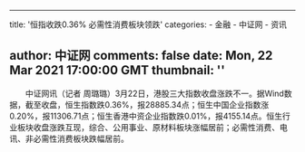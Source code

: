 
---
title: '恒指收跌0.36% 必需性消费板块领跌'
categories: 
    - 金融
    - 中证网
    - 资讯

author: 中证网
comments: false
date: Mon, 22 Mar 2021 17:00:00 GMT
thumbnail: ''
---

<div>   
<p>　　中证网讯（记者 周璐璐）3月22日，港股三大指数收盘涨跌不一。据Wind数据，截至收盘，恒生指数跌0.36%，报28885.34点；恒生中国企业指数涨0.20%，报11306.71点；恒生香港中资企业指数跌0.01%，报4155.14点。恒生行业板块收盘涨跌互现，综合、公用事业、原材料板块涨幅居前；必需性消费、电讯、非必需性消费板块跌幅居前。</p>  
</div>
            